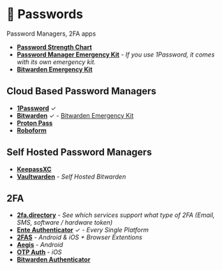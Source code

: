 # 🔑 Passwords

Password Managers, 2FA apps

- [**Password Strength Chart**](https://hivesystems.io/blog/are-your-passwords-in-the-green)
- [**Password Manager Emergency Kit**](https://passwordbits.com/password-manager-emergency-sheet) - *If you use 1Password, it comes with its own emergency kit.*
- [**Bitwarden Emergency Kit**](https://github.com/DevShubam/emergency-kits/blob/main/bitwarden.md)

## Cloud Based Password Managers

- [**1Password**](https://1password.com) ✓
- [**Bitwarden**](https://bitwarden.com) ✓ - [Bitwarden Emergency Kit](https://github.com/DevShubam/emergency-kits/tree/main?tab=readme-ov-file#bitwarden-emergency-kit)
- [**Proton Pass**](https://proton.me/pass)
- [**Roboform**](https://roboform.com)

## Self Hosted Password Managers

- [**KeepassXC**](https://keepassxc.org)
- [**Vaultwarden**](https://github.com/dani-garcia/vaultwarden) - *Self Hosted Bitwarden*

## 2FA

- [**2fa.directory**](https://2fa.directory/int) - *See which services support what type of 2FA (Email, SMS, software / hardware token)*
- [**Ente Authenticator**](https://ente.io/auth/) ✓ - *Every Single Platform*
- [**2FAS**](https://2fas.com) - *Android & iOS + Browser Extentions*
- [**Aegis**](https://getaegis.app) - *Android*
- [**OTP Auth**](https://apps.apple.com/ca/app/otp-auth/id659877384) - *iOS*
- [**Bitwarden Authenticator**](https://bitwarden.com/products/authenticator)
